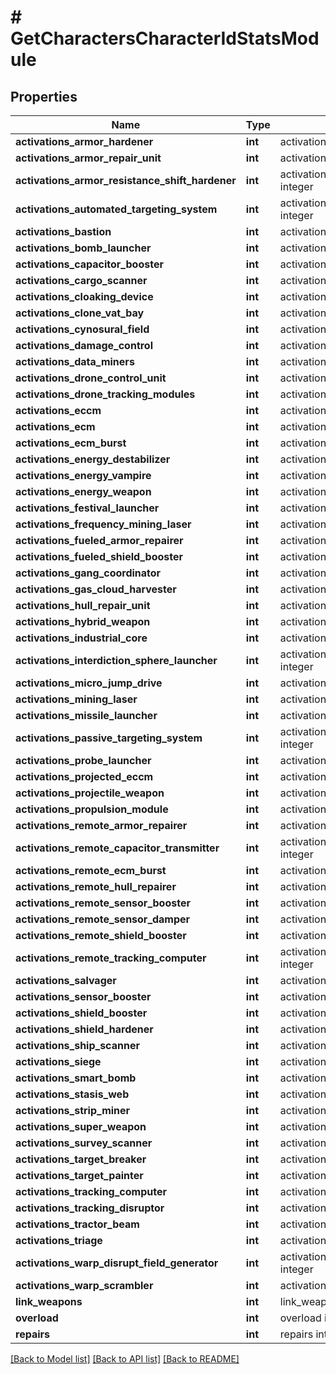 # # GetCharactersCharacterIdStatsModule

## Properties

Name | Type | Description | Notes
------------ | ------------- | ------------- | -------------
**activations_armor_hardener** | **int** | activations_armor_hardener integer | [optional] 
**activations_armor_repair_unit** | **int** | activations_armor_repair_unit integer | [optional] 
**activations_armor_resistance_shift_hardener** | **int** | activations_armor_resistance_shift_hardener integer | [optional] 
**activations_automated_targeting_system** | **int** | activations_automated_targeting_system integer | [optional] 
**activations_bastion** | **int** | activations_bastion integer | [optional] 
**activations_bomb_launcher** | **int** | activations_bomb_launcher integer | [optional] 
**activations_capacitor_booster** | **int** | activations_capacitor_booster integer | [optional] 
**activations_cargo_scanner** | **int** | activations_cargo_scanner integer | [optional] 
**activations_cloaking_device** | **int** | activations_cloaking_device integer | [optional] 
**activations_clone_vat_bay** | **int** | activations_clone_vat_bay integer | [optional] 
**activations_cynosural_field** | **int** | activations_cynosural_field integer | [optional] 
**activations_damage_control** | **int** | activations_damage_control integer | [optional] 
**activations_data_miners** | **int** | activations_data_miners integer | [optional] 
**activations_drone_control_unit** | **int** | activations_drone_control_unit integer | [optional] 
**activations_drone_tracking_modules** | **int** | activations_drone_tracking_modules integer | [optional] 
**activations_eccm** | **int** | activations_eccm integer | [optional] 
**activations_ecm** | **int** | activations_ecm integer | [optional] 
**activations_ecm_burst** | **int** | activations_ecm_burst integer | [optional] 
**activations_energy_destabilizer** | **int** | activations_energy_destabilizer integer | [optional] 
**activations_energy_vampire** | **int** | activations_energy_vampire integer | [optional] 
**activations_energy_weapon** | **int** | activations_energy_weapon integer | [optional] 
**activations_festival_launcher** | **int** | activations_festival_launcher integer | [optional] 
**activations_frequency_mining_laser** | **int** | activations_frequency_mining_laser integer | [optional] 
**activations_fueled_armor_repairer** | **int** | activations_fueled_armor_repairer integer | [optional] 
**activations_fueled_shield_booster** | **int** | activations_fueled_shield_booster integer | [optional] 
**activations_gang_coordinator** | **int** | activations_gang_coordinator integer | [optional] 
**activations_gas_cloud_harvester** | **int** | activations_gas_cloud_harvester integer | [optional] 
**activations_hull_repair_unit** | **int** | activations_hull_repair_unit integer | [optional] 
**activations_hybrid_weapon** | **int** | activations_hybrid_weapon integer | [optional] 
**activations_industrial_core** | **int** | activations_industrial_core integer | [optional] 
**activations_interdiction_sphere_launcher** | **int** | activations_interdiction_sphere_launcher integer | [optional] 
**activations_micro_jump_drive** | **int** | activations_micro_jump_drive integer | [optional] 
**activations_mining_laser** | **int** | activations_mining_laser integer | [optional] 
**activations_missile_launcher** | **int** | activations_missile_launcher integer | [optional] 
**activations_passive_targeting_system** | **int** | activations_passive_targeting_system integer | [optional] 
**activations_probe_launcher** | **int** | activations_probe_launcher integer | [optional] 
**activations_projected_eccm** | **int** | activations_projected_eccm integer | [optional] 
**activations_projectile_weapon** | **int** | activations_projectile_weapon integer | [optional] 
**activations_propulsion_module** | **int** | activations_propulsion_module integer | [optional] 
**activations_remote_armor_repairer** | **int** | activations_remote_armor_repairer integer | [optional] 
**activations_remote_capacitor_transmitter** | **int** | activations_remote_capacitor_transmitter integer | [optional] 
**activations_remote_ecm_burst** | **int** | activations_remote_ecm_burst integer | [optional] 
**activations_remote_hull_repairer** | **int** | activations_remote_hull_repairer integer | [optional] 
**activations_remote_sensor_booster** | **int** | activations_remote_sensor_booster integer | [optional] 
**activations_remote_sensor_damper** | **int** | activations_remote_sensor_damper integer | [optional] 
**activations_remote_shield_booster** | **int** | activations_remote_shield_booster integer | [optional] 
**activations_remote_tracking_computer** | **int** | activations_remote_tracking_computer integer | [optional] 
**activations_salvager** | **int** | activations_salvager integer | [optional] 
**activations_sensor_booster** | **int** | activations_sensor_booster integer | [optional] 
**activations_shield_booster** | **int** | activations_shield_booster integer | [optional] 
**activations_shield_hardener** | **int** | activations_shield_hardener integer | [optional] 
**activations_ship_scanner** | **int** | activations_ship_scanner integer | [optional] 
**activations_siege** | **int** | activations_siege integer | [optional] 
**activations_smart_bomb** | **int** | activations_smart_bomb integer | [optional] 
**activations_stasis_web** | **int** | activations_stasis_web integer | [optional] 
**activations_strip_miner** | **int** | activations_strip_miner integer | [optional] 
**activations_super_weapon** | **int** | activations_super_weapon integer | [optional] 
**activations_survey_scanner** | **int** | activations_survey_scanner integer | [optional] 
**activations_target_breaker** | **int** | activations_target_breaker integer | [optional] 
**activations_target_painter** | **int** | activations_target_painter integer | [optional] 
**activations_tracking_computer** | **int** | activations_tracking_computer integer | [optional] 
**activations_tracking_disruptor** | **int** | activations_tracking_disruptor integer | [optional] 
**activations_tractor_beam** | **int** | activations_tractor_beam integer | [optional] 
**activations_triage** | **int** | activations_triage integer | [optional] 
**activations_warp_disrupt_field_generator** | **int** | activations_warp_disrupt_field_generator integer | [optional] 
**activations_warp_scrambler** | **int** | activations_warp_scrambler integer | [optional] 
**link_weapons** | **int** | link_weapons integer | [optional] 
**overload** | **int** | overload integer | [optional] 
**repairs** | **int** | repairs integer | [optional] 

[[Back to Model list]](../../README.md#documentation-for-models) [[Back to API list]](../../README.md#documentation-for-api-endpoints) [[Back to README]](../../README.md)


